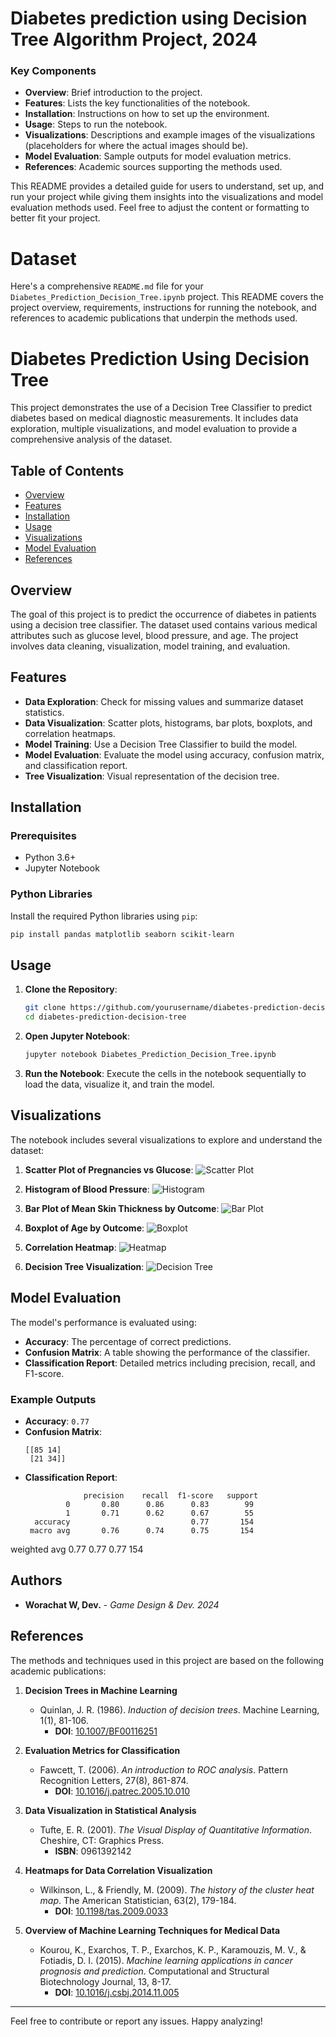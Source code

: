 # Diabetes prediction using Decision Tree Algorithm Project, 2024

### Key Components

- **Overview**: Brief introduction to the project.
- **Features**: Lists the key functionalities of the notebook.
- **Installation**: Instructions on how to set up the environment.
- **Usage**: Steps to run the notebook.
- **Visualizations**: Descriptions and example images of the visualizations (placeholders for where the actual images should be).
- **Model Evaluation**: Sample outputs for model evaluation metrics.
- **References**: Academic sources supporting the methods used.

This README provides a detailed guide for users to understand, set up, and run your project while giving them insights into the visualizations and model evaluation methods used. Feel free to adjust the content or formatting to better fit your project.

# Dataset

Here's a comprehensive `README.md` file for your `Diabetes_Prediction_Decision_Tree.ipynb` project. This README covers the project overview, requirements, instructions for running the notebook, and references to academic publications that underpin the methods used.

# Diabetes Prediction Using Decision Tree

This project demonstrates the use of a Decision Tree Classifier to predict diabetes based on medical diagnostic measurements. It includes data exploration, multiple visualizations, and model evaluation to provide a comprehensive analysis of the dataset.

## Table of Contents

- [Overview](#overview)
- [Features](#features)
- [Installation](#installation)
- [Usage](#usage)
- [Visualizations](#visualizations)
- [Model Evaluation](#model-evaluation)
- [References](#references)

## Overview

The goal of this project is to predict the occurrence of diabetes in patients using a decision tree classifier. The dataset used contains various medical attributes such as glucose level, blood pressure, and age. The project involves data cleaning, visualization, model training, and evaluation.

## Features

- **Data Exploration**: Check for missing values and summarize dataset statistics.
- **Data Visualization**: Scatter plots, histograms, bar plots, boxplots, and correlation heatmaps.
- **Model Training**: Use a Decision Tree Classifier to build the model.
- **Model Evaluation**: Evaluate the model using accuracy, confusion matrix, and classification report.
- **Tree Visualization**: Visual representation of the decision tree.

## Installation

### Prerequisites

- Python 3.6+
- Jupyter Notebook

### Python Libraries

Install the required Python libraries using `pip`:

```bash
pip install pandas matplotlib seaborn scikit-learn
```

## Usage

1. **Clone the Repository**:

   ```bash
   git clone https://github.com/yourusername/diabetes-prediction-decision-tree.git
   cd diabetes-prediction-decision-tree
   ```

2. **Open Jupyter Notebook**:

   ```bash
   jupyter notebook Diabetes_Prediction_Decision_Tree.ipynb
   ```

3. **Run the Notebook**: Execute the cells in the notebook sequentially to load the data, visualize it, and train the model.

## Visualizations

The notebook includes several visualizations to explore and understand the dataset:

1. **Scatter Plot of Pregnancies vs Glucose**:
   ![Scatter Plot](images/scatter_plot_pregnancies_glucose.png)

2. **Histogram of Blood Pressure**:
   ![Histogram](images/histogram_blood_pressure.png)

3. **Bar Plot of Mean Skin Thickness by Outcome**:
   ![Bar Plot](images/bar_plot_skin_thickness_outcome.png)

4. **Boxplot of Age by Outcome**:
   ![Boxplot](images/boxplot_age_outcome.png)

5. **Correlation Heatmap**:
   ![Heatmap](images/correlation_heatmap.png)

6. **Decision Tree Visualization**:
   ![Decision Tree](images/decision_tree.png)

## Model Evaluation

The model's performance is evaluated using:

- **Accuracy**: The percentage of correct predictions.
- **Confusion Matrix**: A table showing the performance of the classifier.
- **Classification Report**: Detailed metrics including precision, recall, and F1-score.

### Example Outputs

- **Accuracy**: `0.77`
- **Confusion Matrix**:
  ```
  [[85 14]
   [21 34]]
  ```
- **Classification Report**:
  ```
               precision    recall  f1-score   support
           0       0.80      0.86      0.83        99
           1       0.71      0.62      0.67        55
    accuracy                           0.77       154
   macro avg       0.76      0.74      0.75       154
weighted avg       0.77      0.77      0.77       154

## Authors

- **Worachat W, Dev.** - *Game Design & Dev. 2024*

## References

The methods and techniques used in this project are based on the following academic publications:

1. **Decision Trees in Machine Learning**
   - Quinlan, J. R. (1986). *Induction of decision trees*. Machine Learning, 1(1), 81-106.
     - **DOI**: [10.1007/BF00116251](https://doi.org/10.1007/BF00116251)

2. **Evaluation Metrics for Classification**
   - Fawcett, T. (2006). *An introduction to ROC analysis*. Pattern Recognition Letters, 27(8), 861-874.
     - **DOI**: [10.1016/j.patrec.2005.10.010](https://doi.org/10.1016/j.patrec.2005.10.010)

3. **Data Visualization in Statistical Analysis**
   - Tufte, E. R. (2001). *The Visual Display of Quantitative Information*. Cheshire, CT: Graphics Press.
     - **ISBN**: 0961392142

4. **Heatmaps for Data Correlation Visualization**
   - Wilkinson, L., & Friendly, M. (2009). *The history of the cluster heat map*. The American Statistician, 63(2), 179-184.
     - **DOI**: [10.1198/tas.2009.0033](https://doi.org/10.1198/tas.2009.0033)

5. **Overview of Machine Learning Techniques for Medical Data**
   - Kourou, K., Exarchos, T. P., Exarchos, K. P., Karamouzis, M. V., & Fotiadis, D. I. (2015). *Machine learning applications in cancer prognosis and prediction*. Computational and Structural Biotechnology Journal, 13, 8-17.
     - **DOI**: [10.1016/j.csbj.2014.11.005](https://doi.org/10.1016/j.csbj.2014.11.005)

---

Feel free to contribute or report any issues. Happy analyzing!
